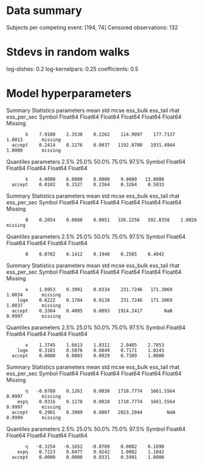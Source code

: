 # Data summary
Subjects per competing event: [194, 74]
Censored observations: 132

# Stdevs in random walks
log-dishes:     0.2
log-kernelpars: 0.25
coefficients:   0.5

# Model hyperparameters

Summary Statistics
  parameters      mean       std      mcse    ess_bulk    ess_tail      rhat   ess_per_sec 
      Symbol   Float64   Float64   Float64     Float64     Float64   Float64       Missing

           k    7.9100    2.3530    0.2262    114.9097    177.7137    1.0013       missing
      accept    0.2414    0.1276    0.0037   1192.8700   1931.4944    1.0000       missing

Quantiles
  parameters      2.5%     25.0%     50.0%     75.0%     97.5% 
      Symbol   Float64   Float64   Float64   Float64   Float64

           k    4.0000    6.0000    8.0000    9.0000   13.0000
      accept    0.0102    0.1527    0.2364    0.3264    0.5033

Summary Statistics
  parameters      mean       std      mcse   ess_bulk   ess_tail      rhat   ess_per_sec 
      Symbol   Float64   Float64   Float64    Float64    Float64   Float64       Missing

           θ    0.2054    0.0888    0.0051   326.2256   502.8358    1.0026       missing

Quantiles
  parameters      2.5%     25.0%     50.0%     75.0%     97.5% 
      Symbol   Float64   Float64   Float64   Float64   Float64

           θ    0.0702    0.1412    0.1940    0.2585    0.4042

Summary Statistics
  parameters      mean       std      mcse    ess_bulk   ess_tail      rhat   ess_per_sec 
      Symbol   Float64   Float64   Float64     Float64    Float64   Float64       Missing

           κ    1.8953    0.3901    0.0334    231.7246   171.3069    1.0034       missing
        logκ    0.6222    0.1784    0.0138    231.7246   171.3069    1.0037       missing
      accept    0.3364    0.4005    0.0093   1914.2417        NaN    0.9997       missing

Quantiles
  parameters      2.5%     25.0%     50.0%     75.0%     97.5% 
      Symbol   Float64   Float64   Float64   Float64   Float64

           κ    1.3745    1.6613    1.8311    2.0485    2.7853
        logκ    0.3181    0.5076    0.6049    0.7171    1.0243
      accept    0.0000    0.0003    0.0929    0.7389    1.0000

Summary Statistics
  parameters      mean       std      mcse    ess_bulk    ess_tail      rhat   ess_per_sec 
      Symbol   Float64   Float64   Float64     Float64     Float64   Float64       Missing

           η   -0.0788    0.1261    0.0030   1710.7774   1661.5564    0.9997       missing
        expη    0.9316    0.1178    0.0028   1710.7774   1661.5564    0.9997       missing
      accept    0.2901    0.3909    0.0087   2023.2044         NaN    0.9999       missing

Quantiles
  parameters      2.5%     25.0%     50.0%     75.0%     97.5% 
      Symbol   Float64   Float64   Float64   Float64   Float64

           η   -0.3254   -0.1652   -0.0789    0.0082    0.1690
        expη    0.7223    0.8477    0.9242    1.0082    1.1842
      accept    0.0000    0.0000    0.0331    0.5991    1.0000